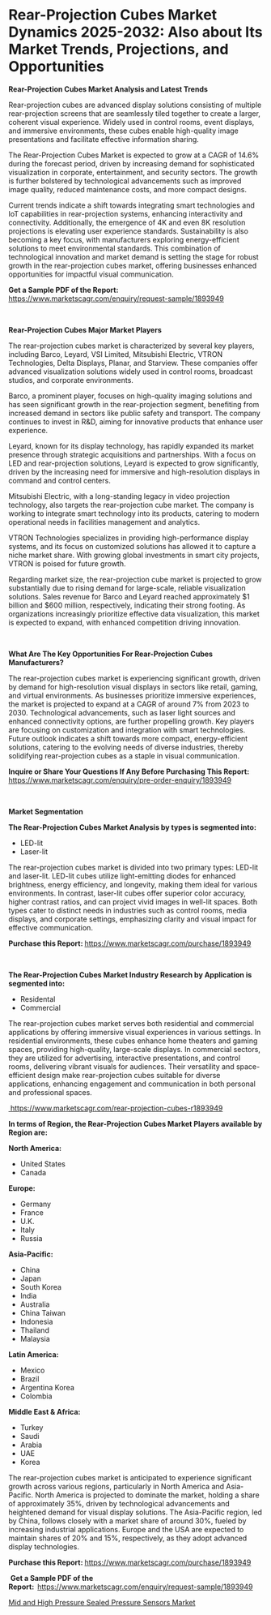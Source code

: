 <p><h1>Rear-Projection Cubes Market Dynamics 2025-2032: Also about Its Market Trends, Projections, and Opportunities</h1></p><p><strong>Rear-Projection Cubes Market Analysis and Latest Trends</strong></p>
<p><p>Rear-projection cubes are advanced display solutions consisting of multiple rear-projection screens that are seamlessly tiled together to create a larger, coherent visual experience. Widely used in control rooms, event displays, and immersive environments, these cubes enable high-quality image presentations and facilitate effective information sharing. </p><p>The Rear-Projection Cubes Market is expected to grow at a CAGR of 14.6% during the forecast period, driven by increasing demand for sophisticated visualization in corporate, entertainment, and security sectors. The growth is further bolstered by technological advancements such as improved image quality, reduced maintenance costs, and more compact designs. </p><p>Current trends indicate a shift towards integrating smart technologies and IoT capabilities in rear-projection systems, enhancing interactivity and connectivity. Additionally, the emergence of 4K and even 8K resolution projections is elevating user experience standards. Sustainability is also becoming a key focus, with manufacturers exploring energy-efficient solutions to meet environmental standards. This combination of technological innovation and market demand is setting the stage for robust growth in the rear-projection cubes market, offering businesses enhanced opportunities for impactful visual communication.</p></p>
<p><strong>Get a Sample PDF of the Report:&nbsp;</strong> <a href="https://www.marketscagr.com/enquiry/request-sample/1893949?utm_campaign=2483&utm_medium=2&utm_source=Github&utm_content=ia&utm_term=07042025&utm_id=rear-projection-cubes">https://www.marketscagr.com/enquiry/request-sample/1893949</a></p>
<p>&nbsp;</p>
<p><strong>Rear-Projection Cubes Major Market Players</strong></p>
<p><p>The rear-projection cubes market is characterized by several key players, including Barco, Leyard, VSI Limited, Mitsubishi Electric, VTRON Technologies, Delta Displays, Planar, and Starview. These companies offer advanced visualization solutions widely used in control rooms, broadcast studios, and corporate environments.</p><p>Barco, a prominent player, focuses on high-quality imaging solutions and has seen significant growth in the rear-projection segment, benefiting from increased demand in sectors like public safety and transport. The company continues to invest in R&D, aiming for innovative products that enhance user experience.</p><p>Leyard, known for its display technology, has rapidly expanded its market presence through strategic acquisitions and partnerships. With a focus on LED and rear-projection solutions, Leyard is expected to grow significantly, driven by the increasing need for immersive and high-resolution displays in command and control centers.</p><p>Mitsubishi Electric, with a long-standing legacy in video projection technology, also targets the rear-projection cube market. The company is working to integrate smart technology into its products, catering to modern operational needs in facilities management and analytics.</p><p>VTRON Technologies specializes in providing high-performance display systems, and its focus on customized solutions has allowed it to capture a niche market share. With growing global investments in smart city projects, VTRON is poised for future growth.</p><p>Regarding market size, the rear-projection cube market is projected to grow substantially due to rising demand for large-scale, reliable visualization solutions. Sales revenue for Barco and Leyard reached approximately $1 billion and $600 million, respectively, indicating their strong footing. As organizations increasingly prioritize effective data visualization, this market is expected to expand, with enhanced competition driving innovation.</p></p>
<p>&nbsp;</p>
<p><strong>What Are The Key Opportunities For Rear-Projection Cubes Manufacturers?</strong></p>
<p><p>The rear-projection cubes market is experiencing significant growth, driven by demand for high-resolution visual displays in sectors like retail, gaming, and virtual environments. As businesses prioritize immersive experiences, the market is projected to expand at a CAGR of around 7% from 2023 to 2030. Technological advancements, such as laser light sources and enhanced connectivity options, are further propelling growth. Key players are focusing on customization and integration with smart technologies. Future outlook indicates a shift towards more compact, energy-efficient solutions, catering to the evolving needs of diverse industries, thereby solidifying rear-projection cubes as a staple in visual communication.</p></p>
<p><strong>Inquire or Share Your Questions If Any Before Purchasing This Report:</strong> <a href="https://www.marketscagr.com/enquiry/pre-order-enquiry/1893949?utm_campaign=2483&utm_medium=2&utm_source=Github&utm_content=ia&utm_term=07042025&utm_id=rear-projection-cubes">https://www.marketscagr.com/enquiry/pre-order-enquiry/1893949</a></p>
<p>&nbsp;</p>
<p><strong>Market Segmentation</strong></p>
<p><strong>The Rear-Projection Cubes Market Analysis by types is segmented into:</strong></p>
<p><ul><li>LED-lit</li><li>Laser-lit</li></ul></p>
<p><p>The rear-projection cubes market is divided into two primary types: LED-lit and laser-lit. LED-lit cubes utilize light-emitting diodes for enhanced brightness, energy efficiency, and longevity, making them ideal for various environments. In contrast, laser-lit cubes offer superior color accuracy, higher contrast ratios, and can project vivid images in well-lit spaces. Both types cater to distinct needs in industries such as control rooms, media displays, and corporate settings, emphasizing clarity and visual impact for effective communication.</p></p>
<p><strong>Purchase this Report:&nbsp;</strong><a href="https://www.marketscagr.com/purchase/1893949?utm_campaign=2483&utm_medium=2&utm_source=Github&utm_content=ia&utm_term=07042025&utm_id=rear-projection-cubes">https://www.marketscagr.com/purchase/1893949</a></p>
<p>&nbsp;</p>
<p><strong>The Rear-Projection Cubes Market Industry Research by Application is segmented into:</strong></p>
<p><ul><li>Residental</li><li>Commercial</li></ul></p>
<p><p>The rear-projection cubes market serves both residential and commercial applications by offering immersive visual experiences in various settings. In residential environments, these cubes enhance home theaters and gaming spaces, providing high-quality, large-scale displays. In commercial sectors, they are utilized for advertising, interactive presentations, and control rooms, delivering vibrant visuals for audiences. Their versatility and space-efficient design make rear-projection cubes suitable for diverse applications, enhancing engagement and communication in both personal and professional spaces.</p></p>
<p><a href="https://www.marketscagr.com/rear-projection-cubes-r1893949?utm_campaign=2483&utm_medium=2&utm_source=Github&utm_content=ia&utm_term=07042025&utm_id=rear-projection-cubes">&nbsp;https://www.marketscagr.com/rear-projection-cubes-r1893949</a></p>
<p><strong>In terms of Region, the Rear-Projection Cubes Market Players available by Region are:</strong></p>
<p>
    <p> <strong> North America: </strong>
        <ul>
            <li>United States</li>
            <li>Canada</li>
        </ul>
        </p> 
    <p> <strong> Europe: </strong>
        <ul>
            <li>Germany</li>
            <li>France</li>
            <li>U.K.</li>
            <li>Italy</li>
            <li>Russia</li>
        </ul>
        </p> 
    <p> <strong> Asia-Pacific: </strong>
        <ul>
            <li>China</li>
            <li>Japan</li>
            <li>South Korea</li>
            <li>India</li>
            <li>Australia</li>
            <li>China Taiwan</li>
            <li>Indonesia</li>
            <li>Thailand</li>
            <li>Malaysia</li>
        </ul>
        </p> 
    <p> <strong> Latin America: </strong>
        <ul>
            <li>Mexico</li>
            <li>Brazil</li>
            <li>Argentina Korea</li>
            <li>Colombia</li>
        </ul>
        </p> 
    <p> <strong> Middle East & Africa: </strong>
        <ul>
            <li>Turkey</li>
            <li>Saudi</li>
            <li>Arabia</li>
            <li>UAE</li>
            <li>Korea</li>
        </ul>
    </p>
    </p>
<p><p>The rear-projection cubes market is anticipated to experience significant growth across various regions, particularly in North America and Asia-Pacific. North America is projected to dominate the market, holding a share of approximately 35%, driven by technological advancements and heightened demand for visual display solutions. The Asia-Pacific region, led by China, follows closely with a market share of around 30%, fueled by increasing industrial applications. Europe and the USA are expected to maintain shares of 20% and 15%, respectively, as they adopt advanced display technologies.</p></p>
<p><strong>Purchase this Report: </strong><a href="https://www.marketscagr.com/purchase/1893949?utm_campaign=2483&utm_medium=2&utm_source=Github&utm_content=ia&utm_term=07042025&utm_id=rear-projection-cubes">https://www.marketscagr.com/purchase/1893949</a></p>
<p>&nbsp;<strong>Get a Sample PDF of the Report:&nbsp;&nbsp;</strong><a href="https://www.marketscagr.com/enquiry/request-sample/1893949?utm_campaign=2483&utm_medium=2&utm_source=Github&utm_content=ia&utm_term=07042025&utm_id=rear-projection-cubes">https://www.marketscagr.com/enquiry/request-sample/1893949</a></p>
<p><strong></strong></p>
<p><p><a href="https://github.com/abbislposival/Market-Research-Report-List-2/blob/main/mid-and-high-pressure-sealed-pressure-sensors-market.md?utm_campaign=2483&utm_medium=2&utm_source=Github&utm_content=ia&utm_term=07042025&utm_id=rear-projection-cubes">Mid and High Pressure Sealed Pressure Sensors Market</a></p></p>